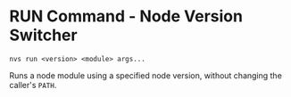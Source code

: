 # RUN Command - Node Version Switcher
```
nvs run <version> <module> args...
```
Runs a node module using a specified node version, without changing the caller's `PATH`.
